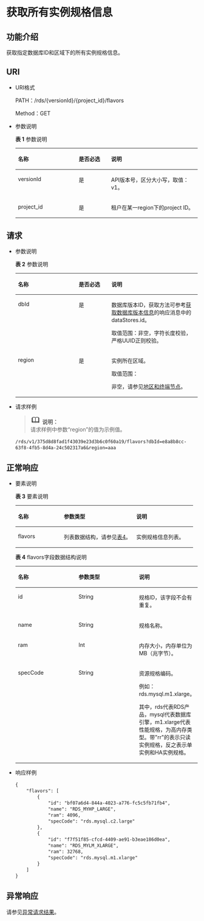 # 获取所有实例规格信息<a name="zh-cn_topic_0032347783"></a>

## 功能介绍<a name="section25483595"></a>

获取指定数据库ID和区域下的所有实例规格信息。

## URI<a name="section28025763"></a>

-   URI格式

    PATH：/rds/\{versionId\}/\{project\_id\}/flavors

    Method：GET

-   参数说明

    **表 1**  参数说明

    <a name="table4657088"></a>
    <table><thead align="left"><tr id="row60083059"><th class="cellrowborder" valign="top" width="33.33333333333333%" id="mcps1.2.4.1.1"><p id="p34889605"><a name="p34889605"></a><a name="p34889605"></a>名称</p>
    </th>
    <th class="cellrowborder" valign="top" width="17.731773177317734%" id="mcps1.2.4.1.2"><p id="p7485743"><a name="p7485743"></a><a name="p7485743"></a>是否必选</p>
    </th>
    <th class="cellrowborder" valign="top" width="48.93489348934894%" id="mcps1.2.4.1.3"><p id="p2365466"><a name="p2365466"></a><a name="p2365466"></a>说明</p>
    </th>
    </tr>
    </thead>
    <tbody><tr id="row51817672145052"><td class="cellrowborder" valign="top" width="33.33333333333333%" headers="mcps1.2.4.1.1 "><p id="p42202197145056"><a name="p42202197145056"></a><a name="p42202197145056"></a>versionId</p>
    </td>
    <td class="cellrowborder" valign="top" width="17.731773177317734%" headers="mcps1.2.4.1.2 "><p id="p62934815145056"><a name="p62934815145056"></a><a name="p62934815145056"></a>是</p>
    </td>
    <td class="cellrowborder" valign="top" width="48.93489348934894%" headers="mcps1.2.4.1.3 "><p id="p64555245145056"><a name="p64555245145056"></a><a name="p64555245145056"></a>API版本号，区分大小写，取值：v1。</p>
    </td>
    </tr>
    <tr id="row57385070"><td class="cellrowborder" valign="top" width="33.33333333333333%" headers="mcps1.2.4.1.1 "><p id="p17679057"><a name="p17679057"></a><a name="p17679057"></a>project_id</p>
    </td>
    <td class="cellrowborder" valign="top" width="17.731773177317734%" headers="mcps1.2.4.1.2 "><p id="p22717550"><a name="p22717550"></a><a name="p22717550"></a>是</p>
    </td>
    <td class="cellrowborder" valign="top" width="48.93489348934894%" headers="mcps1.2.4.1.3 "><p id="p11677197163722"><a name="p11677197163722"></a><a name="p11677197163722"></a>租户在某一region下的project ID。</p>
    </td>
    </tr>
    </tbody>
    </table>


## 请求<a name="section50905282"></a>

-   参数说明

    **表 2**  参数说明

    <a name="table50945089161848"></a>
    <table><thead align="left"><tr id="row57468408161848"><th class="cellrowborder" valign="top" width="33.33%" id="mcps1.2.4.1.1"><p id="p24429446161848"><a name="p24429446161848"></a><a name="p24429446161848"></a>名称</p>
    </th>
    <th class="cellrowborder" valign="top" width="17.919999999999998%" id="mcps1.2.4.1.2"><p id="p32628076161848"><a name="p32628076161848"></a><a name="p32628076161848"></a>是否必选</p>
    </th>
    <th class="cellrowborder" valign="top" width="48.75%" id="mcps1.2.4.1.3"><p id="p25628499161848"><a name="p25628499161848"></a><a name="p25628499161848"></a>说明</p>
    </th>
    </tr>
    </thead>
    <tbody><tr id="row62642530161848"><td class="cellrowborder" valign="top" width="33.33%" headers="mcps1.2.4.1.1 "><p id="p40880194161848"><a name="p40880194161848"></a><a name="p40880194161848"></a>dbId</p>
    </td>
    <td class="cellrowborder" valign="top" width="17.919999999999998%" headers="mcps1.2.4.1.2 "><p id="p22961435161848"><a name="p22961435161848"></a><a name="p22961435161848"></a>是</p>
    </td>
    <td class="cellrowborder" valign="top" width="48.75%" headers="mcps1.2.4.1.3 "><p id="p47936916161848"><a name="p47936916161848"></a><a name="p47936916161848"></a>数据库版本ID，获取方法可参考<a href="获取数据库版本信息.md">获取数据库版本信息</a>的响应消息中的dataStores.id。</p>
    <p id="p57684949161848"><a name="p57684949161848"></a><a name="p57684949161848"></a>取值范围：非空，字符长度校验，严格UUID正则校验。</p>
    </td>
    </tr>
    <tr id="row49402496161848"><td class="cellrowborder" valign="top" width="33.33%" headers="mcps1.2.4.1.1 "><p id="p42179265161848"><a name="p42179265161848"></a><a name="p42179265161848"></a>region</p>
    </td>
    <td class="cellrowborder" valign="top" width="17.919999999999998%" headers="mcps1.2.4.1.2 "><p id="p61077343161848"><a name="p61077343161848"></a><a name="p61077343161848"></a>是</p>
    </td>
    <td class="cellrowborder" valign="top" width="48.75%" headers="mcps1.2.4.1.3 "><p id="p48317761161848"><a name="p48317761161848"></a><a name="p48317761161848"></a>实例所在区域。</p>
    <p id="p1715661014187"><a name="p1715661014187"></a><a name="p1715661014187"></a>取值范围：</p>
    <p id="p4671796212030"><a name="p4671796212030"></a><a name="p4671796212030"></a>非空，请参见<a href="http://developer.huaweicloud.com/endpoint" target="_blank" rel="noopener noreferrer">地区和终端节点</a>。</p>
    </td>
    </tr>
    </tbody>
    </table>

-   请求样例

    >![](public_sys-resources/icon-note.gif) **说明：**   
    >请求样例中参数“region”的值为示例值。  

    ```
    /rds/v1/375d8d8fad1f43039e23d3b6c0f60a19/flavors?dbId=e8a8b8cc-63f8-4fb5-8d4a-24c502317a6&region=aaa
    ```


## 正常响应<a name="section55494360"></a>

-   要素说明

    **表 3**  要素说明

    <a name="table29752153"></a>
    <table><thead align="left"><tr id="row62070345"><th class="cellrowborder" valign="top" width="25.81258125812581%" id="mcps1.2.4.1.1"><p id="p61642077"><a name="p61642077"></a><a name="p61642077"></a>名称</p>
    </th>
    <th class="cellrowborder" valign="top" width="40.854085408540854%" id="mcps1.2.4.1.2"><p id="p26952341"><a name="p26952341"></a><a name="p26952341"></a>参数类型</p>
    </th>
    <th class="cellrowborder" valign="top" width="33.33333333333333%" id="mcps1.2.4.1.3"><p id="p35656026"><a name="p35656026"></a><a name="p35656026"></a>说明</p>
    </th>
    </tr>
    </thead>
    <tbody><tr id="row2456979"><td class="cellrowborder" valign="top" width="25.81258125812581%" headers="mcps1.2.4.1.1 "><p id="p64797609"><a name="p64797609"></a><a name="p64797609"></a>flavors</p>
    </td>
    <td class="cellrowborder" valign="top" width="40.854085408540854%" headers="mcps1.2.4.1.2 "><p id="p14114947"><a name="p14114947"></a><a name="p14114947"></a>列表数据结构，请参见<a href="#table34207804">表4</a>。</p>
    </td>
    <td class="cellrowborder" valign="top" width="33.33333333333333%" headers="mcps1.2.4.1.3 "><p id="p22140377"><a name="p22140377"></a><a name="p22140377"></a>实例规格信息列表。</p>
    </td>
    </tr>
    </tbody>
    </table>

    **表 4**  flavors字段数据结构说明

    <a name="table34207804"></a>
    <table><thead align="left"><tr id="row41360766"><th class="cellrowborder" valign="top" width="33.33333333333333%" id="mcps1.2.4.1.1"><p id="p61887768"><a name="p61887768"></a><a name="p61887768"></a>名称</p>
    </th>
    <th class="cellrowborder" valign="top" width="33.33333333333333%" id="mcps1.2.4.1.2"><p id="p46853302"><a name="p46853302"></a><a name="p46853302"></a>参数类型</p>
    </th>
    <th class="cellrowborder" valign="top" width="33.33333333333333%" id="mcps1.2.4.1.3"><p id="p37021121"><a name="p37021121"></a><a name="p37021121"></a>说明</p>
    </th>
    </tr>
    </thead>
    <tbody><tr id="row45920800"><td class="cellrowborder" valign="top" width="33.33333333333333%" headers="mcps1.2.4.1.1 "><p id="p28597308"><a name="p28597308"></a><a name="p28597308"></a>id</p>
    </td>
    <td class="cellrowborder" valign="top" width="33.33333333333333%" headers="mcps1.2.4.1.2 "><p id="p34680572"><a name="p34680572"></a><a name="p34680572"></a>String</p>
    </td>
    <td class="cellrowborder" valign="top" width="33.33333333333333%" headers="mcps1.2.4.1.3 "><p id="p57662920"><a name="p57662920"></a><a name="p57662920"></a>规格ID，该字段不会有重复。</p>
    </td>
    </tr>
    <tr id="row49204239"><td class="cellrowborder" valign="top" width="33.33333333333333%" headers="mcps1.2.4.1.1 "><p id="p26120409"><a name="p26120409"></a><a name="p26120409"></a>name</p>
    </td>
    <td class="cellrowborder" valign="top" width="33.33333333333333%" headers="mcps1.2.4.1.2 "><p id="p35378404"><a name="p35378404"></a><a name="p35378404"></a>String</p>
    </td>
    <td class="cellrowborder" valign="top" width="33.33333333333333%" headers="mcps1.2.4.1.3 "><p id="p47078488"><a name="p47078488"></a><a name="p47078488"></a>规格名称。</p>
    </td>
    </tr>
    <tr id="row21053208"><td class="cellrowborder" valign="top" width="33.33333333333333%" headers="mcps1.2.4.1.1 "><p id="p27588283"><a name="p27588283"></a><a name="p27588283"></a>ram</p>
    </td>
    <td class="cellrowborder" valign="top" width="33.33333333333333%" headers="mcps1.2.4.1.2 "><p id="p20058459"><a name="p20058459"></a><a name="p20058459"></a>Int</p>
    </td>
    <td class="cellrowborder" valign="top" width="33.33333333333333%" headers="mcps1.2.4.1.3 "><p id="p14122463"><a name="p14122463"></a><a name="p14122463"></a>内存大小，内存单位为MB（兆字节）。</p>
    </td>
    </tr>
    <tr id="row5478338319340"><td class="cellrowborder" valign="top" width="33.33333333333333%" headers="mcps1.2.4.1.1 "><p id="p32176836193428"><a name="p32176836193428"></a><a name="p32176836193428"></a>specCode</p>
    </td>
    <td class="cellrowborder" valign="top" width="33.33333333333333%" headers="mcps1.2.4.1.2 "><p id="p731283419340"><a name="p731283419340"></a><a name="p731283419340"></a>String</p>
    </td>
    <td class="cellrowborder" valign="top" width="33.33333333333333%" headers="mcps1.2.4.1.3 "><p id="p12328599195618"><a name="p12328599195618"></a><a name="p12328599195618"></a>资源规格编码。</p>
    <p id="p39382216112854"><a name="p39382216112854"></a><a name="p39382216112854"></a>例如：rds.mysql.m1.xlarge。</p>
    <p id="p43848530195618"><a name="p43848530195618"></a><a name="p43848530195618"></a>其中，rds代表RDS产品，mysql代表数据库引擎，m1.xlarge代表性能规格，为高内存类型。带"rr"的表示只读实例规格，反之表示单实例和HA实例规格。</p>
    </td>
    </tr>
    </tbody>
    </table>


-   响应样例

    ```
    {
        "flavors": [
            {
                "id": "bf07a6d4-844a-4023-a776-fc5c5fb71fb4",
                "name": "RDS_MYHP_LARGE",
                "ram": 4096,
                "specCode": "rds.mysql.c2.large"
            },
            {
                "id": "f7f51f85-cfcd-4409-ae91-b3eae186d0ea",
                "name": "RDS_MYLM_XLARGE",
                "ram": 32768,
                "specCode": "rds.mysql.m1.xlarge"
            }
        ]
    }
    ```


## 异常响应<a name="section29687198"></a>

请参见[异常请求结果](zh-cn_topic_0165937647.md)。

